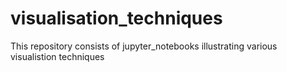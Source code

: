 # visualisation_techniques
This repository consists of jupyter_notebooks illustrating various visualistion techniques
